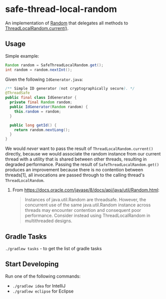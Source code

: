 safe-thread-local-random
========================
An implementation of [Random](https://docs.oracle.com/javase/8/docs/api/java/util/Random.html)
that delegates all methods to
[ThreadLocalRandom.current()](https://docs.oracle.com/javase/8/docs/api/java/util/concurrent/ThreadLocalRandom.html#current--).

Usage
-----

Simple example:
```java
Random random = SafeThreadLocalRandom.get();
int random = random.nextInt();
```

Given the following `IdGenerator.java`:

```java
/** Simple ID generator (not cryptographically secure). */
@ThreadSafe
public final class IdGenerator {
  private final Random random;
  public IdGenerator(Random random) {
    this.random = random;
  }

  public long getId() {
    return random.nextLong();
  }
}
```

We would _never_ want to pass the result of `ThreadLocalRandom.current()` directly, because we would associate the
random instance from our current thread with a utility that is shared between other threads, resulting in degraded
performance. Passing the result of `SafeThreadLocalRandom.get()` produces an improvement because there is no
contention between threads[1], all invocations are passed through to the calling thread's `ThreadLocalRandom`.

1. From https://docs.oracle.com/javase/8/docs/api/java/util/Random.html:
   > Instances of java.util.Random are threadsafe. However, the concurrent use of the same java.util.Random instance
   > across threads may encounter contention and consequent poor performance. Consider instead using ThreadLocalRandom
   > in multithreaded designs.

Gradle Tasks
------------
`./gradlew tasks` - to get the list of gradle tasks


Start Developing
----------------
Run one of the following commands:

* `./gradlew idea` for IntelliJ
* `./gradlew eclipse` for Eclipse
